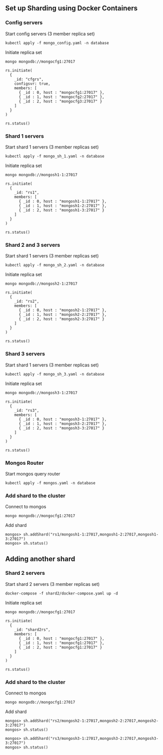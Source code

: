 ## Set up Sharding using Docker Containers

### Config servers
Start config servers (3 member replica set)
```
kubectl apply -f mongo_config.yaml -n database
```
Initiate replica set
```
mongo mongodb://mongocfg1:27017
```
```
rs.initiate(
  {
    _id: "cfgrs",
    configsvr: true,
    members: [
      { _id : 0, host : "mongocfg1:27017" },
      { _id : 1, host : "mongocfg2:27017" },
      { _id : 2, host : "mongocfg3:27017" }
    ]
  }
)

rs.status()
```

### Shard 1 servers
Start shard 1 servers (3 member replicas set)
```
kubectl apply -f mongo_sh_1.yaml -n database
```
Initiate replica set
```
mongo mongodb://mongosh1-1:27017
```
```
rs.initiate(
  {
    _id: "rs1",
    members: [
      { _id : 0, host : "mongosh1-1:27017" },
      { _id : 1, host : "mongosh1-2:27017" },
      { _id : 2, host : "mongosh1-3:27017" }
    ]
  }
)

rs.status()
```

### Shard 2 and 3 servers
Start shard 1 servers (3 member replicas set)
```
kubectl apply -f mongo_sh_2.yaml -n database
```
Initiate replica set
```
mongo mongodb://mongosh2-1:27017
```
```
rs.initiate(
  {
    _id: "rs2",
    members: [
      { _id : 0, host : "mongosh2-1:27017" },
      { _id : 1, host : "mongosh2-2:27017" },
      { _id : 2, host : "mongosh2-3:27017" }
    ]
  }
)

rs.status()
```

### Shard 3 servers
Start shard 1 servers (3 member replicas set)
```
kubectl apply -f mongo_sh_3.yaml -n database
```
Initiate replica set
```
mongo mongodb://mongosh3-1:27017
```
```
rs.initiate(
  {
    _id: "rs3",
    members: [
      { _id : 0, host : "mongosh3-1:27017" },
      { _id : 1, host : "mongosh3-2:27017" },
      { _id : 2, host : "mongosh3-3:27017" }
    ]
  }
)

rs.status()
```





### Mongos Router
Start mongos query router
```
kubectl apply -f mongos.yaml -n database
```

### Add shard to the cluster
Connect to mongos
```
mongo mongodb://mongocfg1:27017
```
Add shard
```
mongos> sh.addShard("rs1/mongosh1-1:27017,mongosh1-2:27017,mongosh1-3:27017")
mongos> sh.status()
```

## Adding another shard
### Shard 2 servers
Start shard 2 servers (3 member replicas set)
```
docker-compose -f shard2/docker-compose.yaml up -d
```
Initiate replica set
```
mongo mongodb://mongocfg1:27017
```
```
rs.initiate(
  {
    _id: "shard2rs",
    members: [
      { _id : 0, host : "mongocfg1:27017" },
      { _id : 1, host : "mongocfg1:27017" },
      { _id : 2, host : "mongocfg1:27017" }
    ]
  }
)

rs.status()
```
### Add shard to the cluster
Connect to mongos
```
mongo mongodb://mongocfg1:27017
```
Add shard
```
mongos> sh.addShard("rs2/mongosh2-1:27017,mongosh2-2:27017,mongosh2-3:27017")
mongos> sh.status()
```

```
mongos> sh.addShard("rs3/mongosh3-1:27017,mongosh3-2:27017,mongosh3-3:27017")
mongos> sh.status()
```
